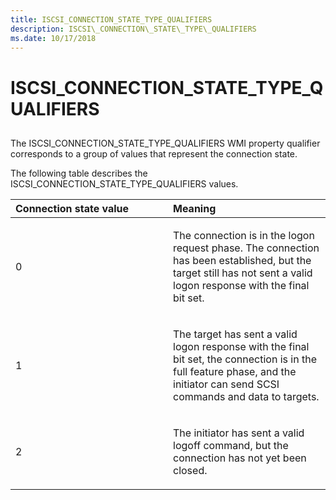 ```yaml
---
title: ISCSI_CONNECTION_STATE_TYPE_QUALIFIERS
description: ISCSI\_CONNECTION\_STATE\_TYPE\_QUALIFIERS
ms.date: 10/17/2018
---
```


# ISCSI\_CONNECTION\_STATE\_TYPE\_QUALIFIERS


## <span id="ddk_iscsi_connection_state_type_qualifiers_kr"></span><span id="DDK_ISCSI_CONNECTION_STATE_TYPE_QUALIFIERS_KR"></span>


The ISCSI\_CONNECTION\_STATE\_TYPE\_QUALIFIERS WMI property qualifier corresponds to a group of values that represent the connection state.

The following table describes the ISCSI\_CONNECTION\_STATE\_TYPE\_QUALIFIERS values.

<table>
<colgroup>
<col width="50%" />
<col width="50%" />
</colgroup>
<thead>
<tr class="header">
<th align="left">Connection state value</th>
<th align="left">Meaning</th>
</tr>
</thead>
<tbody>
<tr class="odd">
<td align="left"><p>0</p></td>
<td align="left"><p>The connection is in the logon request phase. The connection has been established, but the target still has not sent a valid logon response with the final bit set.</p></td>
</tr>
<tr class="even">
<td align="left"><p>1</p></td>
<td align="left"><p>The target has sent a valid logon response with the final bit set, the connection is in the full feature phase, and the initiator can send SCSI commands and data to targets.</p></td>
</tr>
<tr class="odd">
<td align="left"><p>2</p></td>
<td align="left"><p>The initiator has sent a valid logoff command, but the connection has not yet been closed.</p></td>
</tr>
</tbody>
</table>

 

 

 





